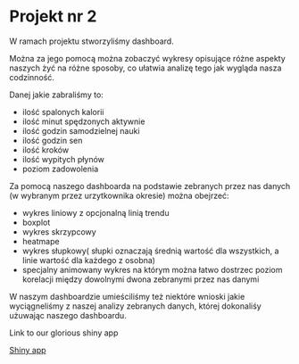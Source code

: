 # Projekt nr 2
W ramach projektu stworzyliśmy dashboard.

Można za jego pomocą można zobaczyć wykresy opisujące różne aspekty naszych żyć na różne sposoby, co ułatwia analizę tego jak wygląda nasza codzinność.

Danej jakie zabraliśmy to: 
- ilość spalonych kalorii
- ilość minut spędzonych aktywnie
- ilość godzin samodzielnej nauki
- ilość godzin sen
- ilość kroków
- ilość wypitych płynów
- poziom zadowolenia

Za pomocą naszego dashboarda na podstawie zebranych przez nas danych (w wybranym przez urzytkownika okresie) można obejrzeć:
- wykres liniowy z opcjonalną linią trendu
- boxplot
- wykres skrzypcowy
- heatmape
- wykres słupkowy( słupki oznaczają średnią wartość dla wszystkich, a linie wartość dla każdego z osobna)
- specjalny animowany wykres na którym można łatwo dostrzec poziom korelacji między dowolnymi dwona zebranymi przez nas danymi

W naszym dashboardzie umieściliśmy też niektóre wnioski jakie wyciągneliśmy z naszej analizy zebranych danych, której dokonaliśy użuwając naszego dashboardu.

Link to our glorious shiny app

[Shiny app](https://jantar.shinyapps.io/twd-project-2/)
